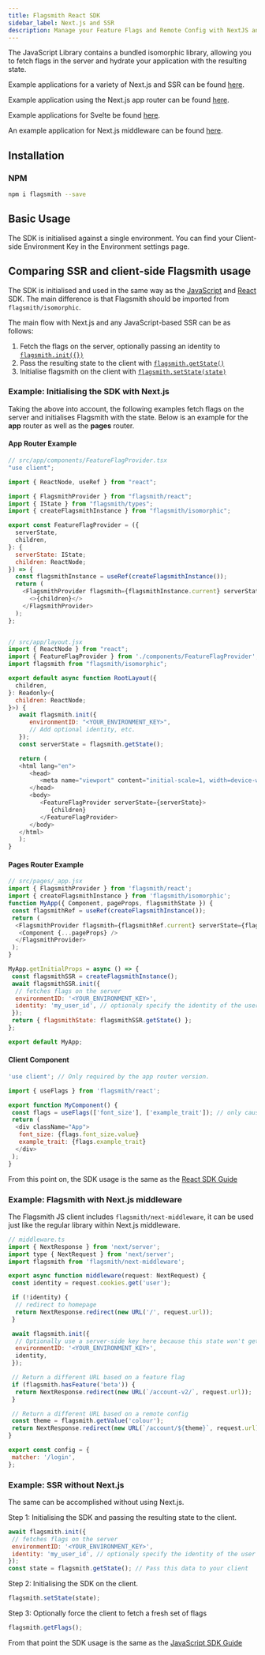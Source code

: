 ```yaml
---
title: Flagsmith React SDK
sidebar_label: Next.js and SSR
description: Manage your Feature Flags and Remote Config with NextJS and SSR.
---
```


The JavaScript Library contains a bundled isomorphic library, allowing you to fetch flags in the server and hydrate your
application with the resulting state.

Example applications for a variety of Next.js and SSR can be found
[here](https://github.com/flagsmith/flagsmith-js-examples/tree/main/nextjs).

Example application using the Next.js app router can be found
[here](https://github.com/Flagsmith/flagsmith-js-examples/tree/main/nextjs-approuter).

Example applications for Svelte be found [here](https://github.com/flagsmith/flagsmith-js-examples/tree/main/svelte).

An example application for Next.js middleware can be found
[here](https://github.com/flagsmith/flagsmith-js-examples/tree/main/nextjs-middleware).

## Installation

### NPM

```bash
npm i flagsmith --save
```

## Basic Usage

The SDK is initialised against a single environment. You can find your Client-side Environment Key in the Environment
settings page.

## Comparing SSR and client-side Flagsmith usage

The SDK is initialised and used in the same way as the [JavaScript](/clients/javascript) and [React](/clients/react)
SDK. The main difference is that Flagsmith should be imported from `flagsmith/isomorphic`.

The main flow with Next.js and any JavaScript-based SSR can be as follows:

1. Fetch the flags on the server, optionally passing an identity to
   [`flagsmith.init({})`](/clients/javascript#initialisation-options)
2. Pass the resulting state to the client with [`flagsmith.getState()`](/clients/javascript#available-functions)
3. Initialise flagsmith on the client with [`flagsmith.setState(state)`](/clients/javascript#available-functions)

### Example: Initialising the SDK with Next.js

Taking the above into account, the following examples fetch flags on the server and initialises Flagsmith with the
state. Below is an example for the **app** router as well as the **pages** router.

#### App Router Example

```javascript
// src/app/components/FeatureFlagProvider.tsx
"use client";

import { ReactNode, useRef } from "react";

import { FlagsmithProvider } from "flagsmith/react";
import { IState } from "flagsmith/types";
import { createFlagsmithInstance } from "flagsmith/isomorphic";

export const FeatureFlagProvider = ({
  serverState,
  children,
}: {
  serverState: IState;
  children: ReactNode;
}) => {
  const flagsmithInstance = useRef(createFlagsmithInstance());
  return (
    <FlagsmithProvider flagsmith={flagsmithInstance.current} serverState={serverState}>
      <>{children}</>
    </FlagsmithProvider>
  );
};


// src/app/layout.jsx
import { ReactNode } from "react";
import { FeatureFlagProvider } from './components/FeatureFlagProvider';
import flagsmith from "flagsmith/isomorphic";

export default async function RootLayout({
  children,
}: Readonly<{
  children: ReactNode;
}>) {
   await flagsmith.init({
      environmentID: "<YOUR_ENVIRONMENT_KEY>",
      // Add optional identity, etc.
   });
   const serverState = flagsmith.getState();

   return (
   <html lang="en">
      <head>
         <meta name="viewport" content="initial-scale=1, width=device-width" />
      </head>
      <body>
         <FeatureFlagProvider serverState={serverState}>
            {children}
         </FeatureFlagProvider>
      </body>
   </html>
   );
}
```

#### Pages Router Example

```javascript
// src/pages/_app.jsx
import { FlagsmithProvider } from 'flagsmith/react';
import { createFlagsmithInstance } from 'flagsmith/isomorphic';
function MyApp({ Component, pageProps, flagsmithState }) {
 const flagsmithRef = useRef(createFlagsmithInstance());
 return (
  <FlagsmithProvider flagsmith={flagsmithRef.current} serverState={flagsmithState}>
   <Component {...pageProps} />
  </FlagsmithProvider>
 );
}

MyApp.getInitialProps = async () => {
 const flagsmithSSR = createFlagsmithInstance();
 await flagsmithSSR.init({
  // fetches flags on the server
  environmentID: '<YOUR_ENVIRONMENT_KEY>',
  identity: 'my_user_id', // optionaly specify the identity of the user to get their specific flags
 });
 return { flagsmithState: flagsmithSSR.getState() };
};

export default MyApp;
```

#### Client Component

```javascript
'use client'; // Only required by the app router version.

import { useFlags } from 'flagsmith/react';

export function MyComponent() {
 const flags = useFlags(['font_size'], ['example_trait']); // only causes re-render if specified flag values / traits change
 return (
  <div className="App">
   font_size: {flags.font_size.value}
   example_trait: {flags.example_trait}
  </div>
 );
}
```

From this point on, the SDK usage is the same as the [React SDK Guide](/clients/react)

### Example: Flagsmith with Next.js middleware

The Flagsmith JS client includes `flagsmith/next-middleware`, it can be used just like the regular library within
Next.js middleware.

```javascript
// middleware.ts
import { NextResponse } from 'next/server';
import type { NextRequest } from 'next/server';
import flagsmith from 'flagsmith/next-middleware';

export async function middleware(request: NextRequest) {
 const identity = request.cookies.get('user');

 if (!identity) {
  // redirect to homepage
  return NextResponse.redirect(new URL('/', request.url));
 }

 await flagsmith.init({
  // Optionally use a server-side key here because this state won't get passed to the client-side.
  environmentID: '<YOUR_ENVIRONMENT_KEY>',
  identity,
 });

 // Return a different URL based on a feature flag
 if (flagsmith.hasFeature('beta')) {
  return NextResponse.redirect(new URL(`/account-v2/`, request.url));
 }

 // Return a different URL based on a remote config
 const theme = flagsmith.getValue('colour');
 return NextResponse.redirect(new URL(`/account/${theme}`, request.url));
}

export const config = {
 matcher: '/login',
};
```

### Example: SSR without Next.js

The same can be accomplished without using Next.js.

Step 1: Initialising the SDK and passing the resulting state to the client.

```javascript
await flagsmith.init({
 // fetches flags on the server
 environmentID: '<YOUR_ENVIRONMENT_KEY>',
 identity: 'my_user_id', // optionaly specify the identity of the user to get their specific flags
});
const state = flagsmith.getState(); // Pass this data to your client
```

Step 2: Initialising the SDK on the client.

```javascript
flagsmith.setState(state);
```

Step 3: Optionally force the client to fetch a fresh set of flags

```javascript
flagsmith.getFlags();
```

From that point the SDK usage is the same as the [JavaScript SDK Guide](/clients/javascript)
